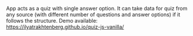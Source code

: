 App acts as a quiz with single answer option. 
It can take data for quiz from any source (with different number of questions and answer options) if it follows the structure.
Demo available:  https://ilyatrakhtenberg.github.io/quiz-js-vanilla/
